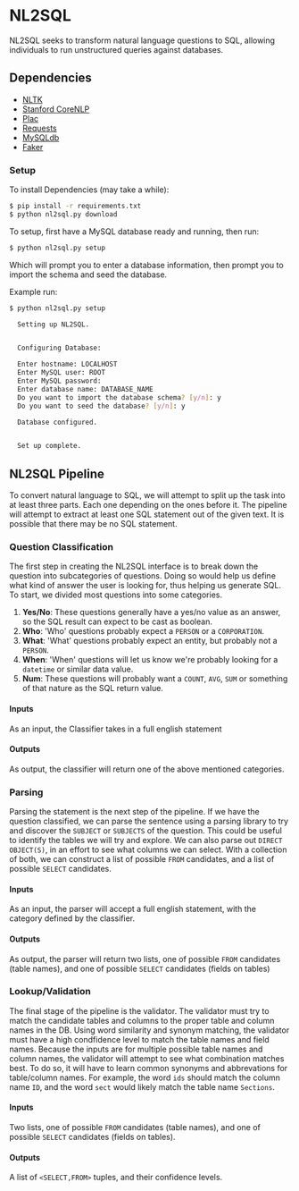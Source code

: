 # NL2SQL
NL2SQL seeks to transform natural language questions to SQL, allowing individuals to run unstructured queries against databases.

## Dependencies

* [NLTK](http://www.nltk.org/)
* [Stanford CoreNLP](https://stanfordnlp.github.io/CoreNLP/)
* [Plac](http://micheles.github.io/plac/)
* [Requests](http://docs.python-requests.org/)
* [MySQLdb](http://mysqldb.readthedocs.io)
* [Faker](https://faker.readthedocs.io)

### Setup

To install Dependencies (may take a while):
```sh
$ pip install -r requirements.txt
$ python nl2sql.py download
```

To setup, first have a MySQL database ready and running, then run:
```sh
$ python nl2sql.py setup
```

Which will prompt you to enter a database information, then prompt you to
import the schema and seed the database.

Example run:

```sh
$ python nl2sql.py setup

  Setting up NL2SQL.


  Configuring Database:

  Enter hostname: LOCALHOST
  Enter MySQL user: ROOT
  Enter MySQL password:
  Enter database name: DATABASE_NAME
  Do you want to import the database schema? [y/n]: y
  Do you want to seed the database? [y/n]: y

  Database configured.


  Set up complete.

```

## NL2SQL Pipeline

To convert natural language to SQL, we will attempt to split up the task into at least three parts. Each one depending on the ones before it. The pipeline will attempt to extract at least one SQL statement out of the given text. It is possible that there may be no SQL statement.

### Question Classification

The first step in creating the NL2SQL interface is to break down the question into subcategories of questions. Doing so would help us define what kind of answer the user is looking for, thus helping us generate SQL. To start, we divided most questions into some categories.

  1. __Yes/No__: These questions generally have a yes/no value as an answer, so the SQL result can expect to be cast as boolean.
  2. __Who__: 'Who' questions probably expect a `PERSON` or a `CORPORATION`.
  3. __What__: 'What' questions probably expect an entity, but probably not a `PERSON`.
  4. __When__: 'When' questions will let us know we're probably looking for a `datetime` or similar data value.
  5. __Num__: These questions will probably want a `COUNT`, `AVG`, `SUM` or something of that nature as the SQL return value.

#### Inputs
As an input, the Classifier takes in a full english statement

#### Outputs
As output, the classifier will return one of the above mentioned categories.

### Parsing

Parsing the statement is the next step of the pipeline. If we have the question classified, we can parse the sentence using a parsing library to try and discover the `SUBJECT` or `SUBJECTS` of the question. This could be useful to identify the tables we will try and explore. We can also parse out `DIRECT OBJECT(S)`, in an effort to see what columns we can select. With a collection of both, we can construct a list of possible `FROM` candidates, and a list of possible `SELECT` candidates.

#### Inputs
As an input, the parser will accept a full english statement, with the category defined by the classifier.

#### Outputs
As output, the parser will return two lists, one of possible `FROM` candidates (table names), and one of possible `SELECT` candidates (fields on tables)

### Lookup/Validation

The final stage of the pipeline is the validator. The validator must try to match the candidate tables and columns to the proper table and column names in the DB. Using word similarity and synonym matching, the validator must have a high condfidence level to match the table names and field names. Because the inputs are for multiple possible table names and column names, the validator will attempt to see what combination matches best. To do so, it will have to learn common synonyms and abbrevations for table/column names. For example, the word `ids` should match the column name `ID`, and the word `sect` would likely match the table name `Sections`.

#### Inputs
Two lists, one of possible `FROM` candidates (table names), and one of possible `SELECT` candidates (fields on tables).

#### Outputs
A list of `<SELECT,FROM>` tuples, and their confidence levels.

